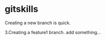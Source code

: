 gitskills
=========

Creating a new branch is quick.

3.Creating a feature1 branch.  add something...

